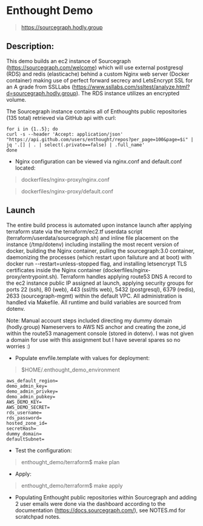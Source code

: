 # Enthought Demo

> https://sourcegraph.hodly.group

## Description:

This demo builds an ec2 instance of Sourcegraph (https://sourcegraph.com/welcome) which will use external postgresql (RDS) and redis (elasticache) behind a custom Nginx web server (Docker container) making use of perfect forward secrecy and LetsEncrypt SSL for an A grade from SSLLabs (https://www.ssllabs.com/ssltest/analyze.html?d=sourcegraph.hodly.group). The RDS instance utilizes an encrypted volume.

The Sourcegraph instance contains all of Enthoughts public repositories (135 total) retrieved via GitHub api with curl:

```
for i in {1..5}; do
curl -s --header 'Accept: application/json' "https://api.github.com/users/enthought/repos?per_page=100&page=$i" | jq '.[] | . | select(.private==false) | .full_name'
done
```

* Nginx configuration can be viewed via nginx.conf and default.conf located:

> dockerfiles/nginx-proxy/nginx.conf

> dockerfiles/nginx-proxy/default.conf

## Launch

The entire build process is automated upon instance launch after applying terraform state via the terraform/ec2.tf userdata script (terraform/userdata/sourcegraph.sh) and inline file placement on the instance (/tmp/dotenv) including installing the most recent version of docker, building the Nginx container, pulling the sourcegraph:3.0 container, daemonizing the processes (which restart upon failuture and at boot) with docker run --restart=unless-stopped flag, and installing letsencrypt TLS certificates inside the Nginx container (dockerfiles/nginx-proxy/entrypoint.sh). Terraform handles applying route53 DNS A record to the ec2 instance public IP assigned at launch, applying security groups for ports 22 (ssh), 80 (web), 443 (ssl/tls web), 5432 (postgresql), 6379 (redis), 2633 (sourcegraph-mgmt) within the default VPC. All administration is handled via Makefile. All runtime and build variables are sourced from dotenv.

Note: Manual account steps included directing my dummy domain (hodly.group) Nameservers to AWS NS anchor and creating the zone_id within the route53 management console (stored in dotenv). I was not given a domain for use with this assignment but I have several spares so no worries :)

* Populate envfile.template with values for deployment:

> $HOME/.enthought_demo_environment

```
aws_default_region=
demo_admin_key=
demo_admin_privkey=
demo_admin_pubkey=
AWS_DEMO_KEY=
AWS_DEMO_SECRET=
rds_username=
rds_password=
hosted_zone_id=
secretHash=
dummy_domain=
defaultSubnet=
```

* Test the configuration:

> enthought_demo/terraform$ make plan

* Apply:

> enthought_demo/terraform$ make apply

* Populating Enthought public repositories within Sourcegraph and adding 2 user emails were done via the dashboard according to the documentation (https://docs.sourcegraph.com/), see NOTES.md for scratchpad notes.
